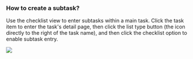 ### How to create a subtask?

Use the checklist view to enter subtasks within a main task. Click the task item to enter the task's detail page, then click the list type button (the icon directly to the right of the task name), and then click the checklist option to enable subtask entry.

![](../../../images/chrome-extension/task/5.2.3.png)

